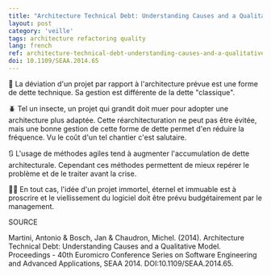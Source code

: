 ```yaml
---
title: "Architecture Technical Debt: Understanding Causes and a Qualitative Model"
layout: post
category: 'veille'
tags: architecture refactoring quality
lang: french
ref: architecture-technical-debt-understanding-causes-and-a-qualitative-model
doi: 10.1109/SEAA.2014.65
---
```


📐 La déviation d'un projet par rapport à l'architecture prévue est une forme de dette technique. Sa gestion est différente de la dette "classique". 

🪲 Tel un insecte, un projet qui grandit doit muer pour adopter une architecture plus adaptée. Cette réarchitecturation ne peut pas être évitée, mais une bonne gestion de cette forme de dette permet d'en réduire la fréquence. Vu le coût d'un tel chantier c'est salutaire.

🔃 L'usage de méthodes agiles tend à augmenter l'accumulation de dette architecturale. Cependant ces méthodes permettent de mieux repérer le problème et de le traiter avant la crise.

😶‍🌫️ En tout cas, l'idée d'un projet immortel, éternel et immuable est à proscrire et le viellissement du logiciel doit être prévu budgétairement par le management.

SOURCE

Martini, Antonio & Bosch, Jan & Chaudron, Michel. (2014). Architecture Technical Debt: Understanding Causes and a Qualitative Model. Proceedings - 40th Euromicro Conference Series on Software Engineering and Advanced Applications, SEAA 2014. DOI:10.1109/SEAA.2014.65.
